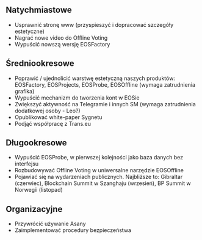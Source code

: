 ## Natychmiastowe

- Usprawnić stronę www (przyspieszyć i dopracować szczegóły estetyczne)
- Nagrać nowe video do Offline Voting
- Wypuścić nowszą wersję EOSFactory

## Średniookresowe

- Poprawić / ujednolicić warstwę estetyczną naszych produktów: EOSFactory, EOSProjects, EOSProbe, EOSOffline (wymaga zatrudnienia grafika)
- Wypuścić mechanizm do tworzenia kont w EOSie
- Zwiększyć aktywność na Telegramie i innych SM (wymaga zatrudnienia dodatkowej osoby - Leo?)
- Opublikować white-paper Sygnetu
- Podjąć współpracę z Trans.eu

## Długookresowe

- Wypuścić EOSProbe, w pierwszej kolejności jako baza danych bez interfejsu
- Rozbudowywać Offline Voting w uniwersalne narzędzie EOSOffline 
- Pojawiać się na wydarzeniach publicznych. Najbliższe to: Gibraltar (czerwiec), Blockchain Summit w Szanghaju (wrzesień), BP Summit w Norwegii (listopad)

##  Organizacyjne

- Przywrócić używanie Asany
- Zaimplementować procedury bezpieczeństwa

 